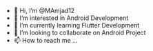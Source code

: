 - 👋 Hi, I’m @MAmjad12
- 👀 I’m interested in Android Development
- 🌱 I’m currently learning Flutter Development
- 💞️ I’m looking to collaborate on Android Project
- 📫 How to reach me ...

<!---
MAmjad12/MAmjad12 is a ✨ special ✨ repository because its `README.md` (this file) appears on your GitHub profile.
You can click the Preview link to take a look at your changes.
--->
